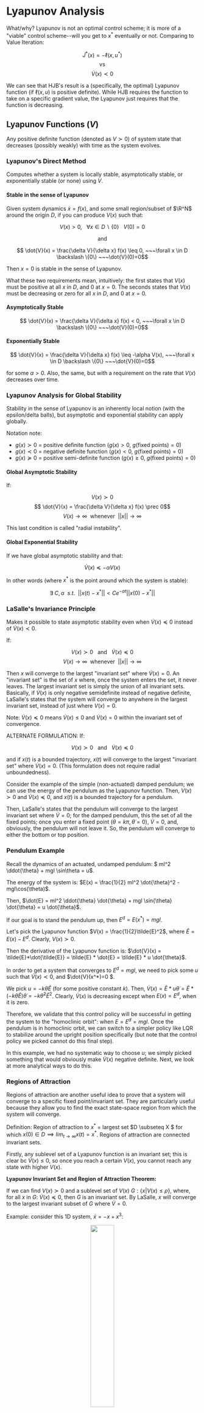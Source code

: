 # Lyapunov Analysis

What/why? Lyapunov is not an optimal control scheme; it is more of a "viable" control scheme--will you get to $x^*$ eventually or not. Comparing to Value Iteration:

$$ \dot{J}^*(x) = -\ell(x, u^*) $$
$$ \text{vs} $$
$$ \dot{V}(x) \prec 0 $$

We can see that HJB's result is a (specifically, the optimal) Lyapunov function (if $\ell(x, u)$ is positive definite). While HJB requires the function to take on a specific gradient value, the Lyapunov just requires that the function is decreasing.

## Lyapunov Functions ($V$)

Any positive definite function (denoted as $V \succ 0$) of system state that decreases (possibly weakly) with time as the system evolves.

### Lyapunov's Direct Method

Computes whether a system is locally stable, asymptotically stable, or exponentially stable (or none) using $V$.

#### Stable in the sense of Lyapunov

Given system dynamics $\dot{x} = f(x)$, and some small region/subset of $\R^N$ around the origin $D$, if you can produce $V(x)$ such that:

$$ V(x) > 0, ~~~\forall x \in D \backslash \{0\}~~~ V(0)=0 $$
<center>and</center>

$$ \dot{V}(x) = \frac{\delta V}{\delta x} f(x) \leq 0, ~~~\forall x \in D \backslash \{0\} ~~~\dot{V}(0)=0$$

Then $x=0$ is stable in the sense of Lyapunov.

What these two requirements mean, intuitively: the first states that $V(x)$ must be positive at all $x$ in $D$, and $0$ at $x=0$. The seconds states that $V(x)$ must be decreasing or zero for all $x$ in $D$, and $0$ at $x=0$. 

#### Asymptotically Stable

$$ \dot{V}(x) = \frac{\delta V}{\delta x} f(x) < 0, ~~~\forall x \in D \backslash \{0\} ~~~\dot{V}(0)=0$$


#### Exponentially Stable

$$ \dot{V}(x) = \frac{\delta V}{\delta x} f(x) \leq -\alpha V(x), ~~~\forall x \in D \backslash \{0\} ~~~\dot{V}(0)=0$$

for some $\alpha>0$. Also, the same, but with a requirement on the rate that $V(x)$ decreases over time.

### Lyapunov Analysis for Global Stability

Stability in the sense of Lyapunov is an inherently local notion (with the epsilon/delta balls), but asymptotic and exponential stability can apply globally.

Notation note: 
 - $g(x) \succ 0$ = positive definite function ($g(x) > 0$, $g(\text{fixed points}) = 0$)
 - $g(x) \prec 0$ = negative definite function ($g(x) < 0$, $g(\text{fixed points}) = 0$)
 - $g(x) \succeq 0$ = positive semi-definite function ($g(x) \geq 0$, $g(\text{fixed points}) = 0$)

#### Global Asymptotic Stability

If:

$$ V(x) \succ 0$$
$$ \dot{V}(x) = \frac{\delta V}{\delta x} f(x) \prec 0$$
$$ V(x) \rightarrow \infty ~~\text{whenever}~~ ||x|| \rightarrow \infty$$

This last condition is called "radial instability".


#### Global Exponential Stability   

If we have global asymptotic stability and that:

$$ \dot{V}(x) \preceq -\alpha V(x) $$

In other words (where $x^*$ is the point around which the system is stable): 

$$\exists ~C, \alpha ~~s.t.~~ ||x(t)-x^*|| < Ce^{-\alpha t} ||x(0)-x^*||$$


### LaSalle's Invariance Principle

Makes it possible to state asymptotic stability even when $\dot{V}(x) \preceq 0$ instead of $\dot{V}(x) \prec 0$.

If:

$$ V(x) \succ 0 ~~~\text{and}~~~ \dot{V}(x) \preceq 0$$
$$ V(x) \rightarrow \infty ~~\text{whenever}~~ ||x|| \rightarrow \infty$$

Then $x$ will converge to the largest "invariant set" where $\dot{V}(x) = 0$. An "invariant set" is the set of $x$ where, once the system enters the set, it never leaves. The largest invariant set is simply the union of all invariant sets. Basically, if $\dot{V}(x)$ is only negative semidefinite instead of negative definite, LaSalle's states that the system will converge to anywhere in the largest invariant set, instead of just where $V(x)=0$.

Note: $\dot{V}(x) \preceq 0$ means $\dot{V}(x) \leq 0$ and $\dot{V}(x) = 0$ within the invariant set of convergence.

ALTERNATE FORMULATION: If:

$$ V(x) \succ 0 ~~~\text{and}~~~ \dot{V}(x) \preceq 0$$

and if $x(t)$ is a bounded trajectory, $x(t)$ will converge to the largest "invariant set" where $\dot{V}(x) = 0$. (This formulation does not require radial unboundedness).

Consider the example of the simple (non-actuated) damped pendulum; we can use the energy of the pendulum as the Lyapunov function. Then, $V(x) \succ 0$ and $\dot{V}(x) \preceq 0$, and $x(t)$ is a bounded trajectory for a pendulum.

Then, LaSalle's states that the pendulum will converge to the largest invariant set where $\dot{V}=0$; for the damped pendulum, this the set of all the fixed points; once you enter a fixed point ($\theta = k \pi, \dot{\theta}=0$), $\dot{V}=0$, and, obviously, the pendulum will not leave it. So, the pendulum will converge to either the bottom or top position.


### Pendulum Example

Recall the dynamics of an actuated, undamped pendulum: $ ml^2 \ddot{\theta} + mgl \sin\theta = u$.

The energy of the system is: $E(x) = \frac{1}{2} ml^2 \dot{\theta}^2 - mgl\cos(\theta)$.

Then, $\dot{E} = ml^2 \ddot{\theta} \dot{\theta} + mgl \sin{\theta} \dot{\theta} = u \dot{\theta}$.

If our goal is to stand the pendulum up, then $E^d = E(x^*) = mgl$.

Let's pick the Lyapunov function $V(x) = \frac{1}{2}\tilde{E}^2$, where $\tilde{E} = E(x) - E^d$. Clearly, $V(x) \succ 0$.

Then the derivative of the Lyapunov function is: $\dot{V}(x) = \tilde{E}*\dot{\tilde{E}} = \tilde{E} * \dot{E} = \tilde{E} * u \dot{\theta}$.

In order to get a system that converges to $E^d = mgl$, we need to pick some $u$ such that $\dot{V}(x) \prec 0$, and $\dot{V}(x^*)=0 $.

We pick $u=-k\dot{\theta}\tilde{E}$ (for some positive constant $k$). Then, $\dot{V}(x)=\tilde{E}*u \dot{\theta} = \tilde{E}*(-k\dot{\theta}\tilde{E})\dot{\theta} = -k\dot{\theta}^2\tilde{E}^2$. Clearly, $\dot{V}(x)$ is decreasing except when $E(x) = E^d$, when it is zero.

Therefore, we validate that this control policy will be successful in getting the system to the "homoclinic orbit": when $E = E^d = mgl$. Once the pendulum is in homoclinic orbit, we can switch to a simpler policy like LQR to stabilize around the upright position specifically (but note that the control policy we picked cannot do this final step).

In this example, we had no systematic way to choose $u$; we simply picked something that would obviously make $\dot{V}(x)$ negative definite. Next, we look at more analytical ways to do this.


### Regions of Attraction

Regions of attraction are another useful idea to prove that a system will converge to a specific fixed point/invariant set. They are particularly useful because they allow you to find the exact state-space region from which the system will converge.

Definition: Region of attraction to $x^*$ = largest set $D \subseteq X $ for which $x(0) \in D \implies lim_{t \rightarrow \infty} x(t) = x^*$. Regions of attraction are connected invariant sets. 

Firstly, any sublevel set of a Lyapunov function is an invariant set; this is clear bc $\dot{V}(x) \leq 0$, so once you reach a certain $V(x)$, you cannot reach any state with higher $V(x)$.

**Lyapunov Invariant Set and Region of Attraction Theorem:**

If we can find $V(x) \succ 0$ and a sublevel set of $V(x)$ $G: \{x|V(x) \leq \rho\}$, where, for all $x$ in $G$: $\dot{V}(x) \preceq 0$, then $G$ is an invariant set. By LaSalle, $x$ will converge to the largest invariant subset of $G$ where $\dot{V} = 0$.

Example: consider this 1D system, $\dot{x} = -x + x^3$:

<center><img src="Media/1D_system.png" style="width:35%"/></center><br />

Consider the Lyapunov function $V(x) = \frac{1}{2}x^2$. Firstly, observe that we have sublevel sets $G$ at any $|x| < k$. Also, $\dot{V}(x) = -x^2 + x^4$, which is negative for $|x| < 1$. This satisfies the conditions for $|x| < 1$ being a region of attraction. This means, for any $-1 < x(0) < 1$, $x$ will converge to the origin, where $V(0) = 0$.


### Lyapunov Functions with Uncertainty

Imagine you want to prove stability of a system with an uncertain parameter $\alpha_{min} \leq \alpha \leq \alpha_{max}$: $\dot{x} = f_\alpha(x)$. Then we must find a Lyapunov function $V(x)$ where $\dot{V}(x) \leq 0$ for all possible $\alpha$.

Example: consider the same system above with uncertainty: $\dot{x} = -x + \alpha x^3, ~~~ \frac{3}{4} < \alpha < \frac{3}{2}$

<center><img src="Media/region_of_attraction_uncertainty.png" style="width:35%"/></center><br />

As can be seen, the various $\alpha$ change the dynamics slightly, with the blue region representing the smallest region of attraction.

To solve this region of attraction analytically: $\dot{V} = -x^2 +\alpha x^4$ which is negative for $x^2 > \alpha x^4$, or $|x| < \frac{1}{\sqrt{\alpha_{max}}}$.

With other types of uncertainty, the fixed point of the system could shift; the goal in these cases would still be to find the region of attraction, to guarantee that the system will at least reach the region (and it's hard to say anything about the exact point of convergence).

### Barrier Functions

For continuously-differential dynamical system, if you can find a function $B(x)$ where $\forall x, \dot{B}(x) \leq 0$, then the system will never reach states with $B(x(t)) >B(x(0))$. This is useful if we can ensure "failure" regions have higher $B$ values than $x(0)$. 

<br />
<br />

## Lyapunov as an Algorithm

The general idea is this:

Inputs: 
 - system dynamics.
 - parameterized family of polynomial/trigonometric functions for the Lyapunov function (technically, you pass in a vector of "nonlinear basis functions" and a vector of decision variables).

Output: Coefficients for the polynomial + certificate of stability $\forall x$.

Example poly/trig function family for the pendulum: $V = (a - bc_0 + cs_0\dot{\theta}_0 + ds_0^2 + ec_0^2 + f\dot{\theta}^2_0)$

You formulate an optimization problem to solve for the the coefficients of the nonlinear basis functions.

### Computing Lyapunov Functions using Linear Programming and Sampling

With system dynamics: $\dot{x} = f(x)$

We parameterize the Lyapunov function like so:

$$V(x) = \sum_{j=0}^J \alpha_j \phi_j(x) = \alpha^T \phi(x)$$

where each $\phi_j(x)$ is some nonlinear basis function (of which there are a total of $J$). We would typically manually select the basis functions based on prior knowledge about the dynamics of the system (i.e. a single pendulum might have $1$, $\theta$, $\cos \theta$, $\sin \theta$, $\cos^2 \theta$, $\theta^2$ as its basis functions).

We sample a bunch of states $x_i$. Make Lyapunov function; pick $\alpha$ to satisfy all of these constraints:

$$ \forall x_i ~~~~V(0) = 0, ~~~~V(x_i) > \epsilon x_i^Tx_i, ~~~~\dot{V}(0) = 0, ~~~~\dot{V}(x_i) = \frac{\delta V}{\delta x} \bigg|_{x=x_i} f(x_i)< -\epsilon x_i^Tx_i$$

Basically, we're adding constraints to the program that $V(0)$ and $\dot{V}(0)$ are $0$, $V(x)$ is positive definite and radially unbounded, and the derivative of $V(x)$ is negtive definite/strictly decreasing (to guarantee asymptotic stability).

Plugging in our parameterization of $V(x)$, we get linear constraints in terms of $\alpha$ (the nonlinear terms will be evaluated at each $x_i$ and will become constants):

$$ V(0) = 0, ~~~~\alpha^T \phi(x_i) > \epsilon x_i^Tx_i, ~~~~\dot{V}(0) = 0, ~~~~\alpha^T \frac{\delta \phi}{\delta x} f(x_i) < -\epsilon x_i^Tx_i$$

With just these linear constriant and no objective, an LP solder could return any feasible $\alpha$, so to ensure a more reasonable answer, we add the linear objective: $ min_\alpha | \dot{V}(x_i)+1|$ (try to make gradient of $V(x)$ 1).

This probably works (assuming enough samples $x_i$), but since we only validate the Lyapunov function constraints on finite # of samples $x_i$, no certificate of stability.


### Computing Lyapunov Functions for Linear Systems

If our system satisfies $\dot{x} = Ax$ (it's a linear system), we can solve a Lyapunov equation analytically and quite easily.

For linear systems, valid Lyapnuov functions only exist of the (quadratic) form:

$$V(x) = x^TPx,~~~ P = P^T \succ 0$$

$$\dot{V}(x)  = \frac{\delta V}{\delta x} f(x) = 2x^TPAx= x^TPAx + x^TA^TPx \prec 0$$

If we find a valid lyapunov function, we guarantee global exponential stability (exponential because $\dot{V}(x) = -\alpha V(x)$).

(Note that $V(x)$ does satisfy radial unboundedness bc $P \succ 0$. Also, note that $x^TPAx = x^TA^TPx$ because they are both scalars, and $(x^TPAx)^T = x^TA^TPx$.)

To satisfy the $\dot{V}(x)\prec 0$, we just need (since the $x^Tx \geq 0$):

$$PA+A^TP \prec 0$$

This can be formulated as an SDP with decision variable $P$ and constraints (note that you can easily express a negative semidefinite constraint as a PSD constraint by multiplying by $-1$ and flipping the inequality): 

$$ P \succeq 0, ~~~PA + A^TP \preceq 0 $$ 

**Sidenote**: for linear systems, it's obvious that SDP is a bit overkill; instead, if $A$ is stable (all its eigenvalues have negative real parts $\rightarrow$ system's response decays to zero at $t=\infty$), then we can just solve for $P \succeq 0$ for any $Q = Q^T \succ 0$: $ PA + A^T P = -Q$

This method of solving the Lyapunov function of a linear system can also be used to propose Lyapunov functions for nonlinear systems by performing a linearization, and often works for proving local stability (and can be supplemented with region of attraction analysis).


#### Example: Lyapunov analysis for linear system with uncertainty

Suppose you have a linear system $\dot{x} = Ax$ with $A$ unknown, but bounded. Then we define some $A_i$ that represent the vertices of the convex set bounding the set of possible $A$.

Then, the solve the SDP for $P$ (yielding the Lyapunov function for this uncertain system):

$$ P \succeq 0, ~~~\forall i, P A_i + A_i^T P \preceq 0$$

Note that in this case with multiple $A_i$, it's possible that $P$ is unsolvable even if all the $A_i$ are stable. This is simply because the quadratic form of $V(x)$ is not expressive enough.


### Computing Lyapunov Functions for Global Stability for Polynomial Systems using SOS

Now, we show how to solve Lyapunov functions for systems with polynomial dynamics.

We parameterize our Lyapunov function like so (where $\alpha \geq 0$): 

$$V_\alpha(x) = \alpha_0 + \alpha_1 x_1 + \alpha_2 x_2 + \alpha_3 x_1x_2 + \alpha_4 x_1^2 ...$$

Our first goal will be to re-express this as a Sum of Squares (SOS). This means, given $\phi(x)$, a vector of hand-selected nonlinear basis functions (i.e. $\begin{bmatrix}
1 \\
x \\
y \\
xy \\
x^2 \\
...
\end{bmatrix}$), finding some $P$ satisfying:

$$ V_\alpha(x) = \alpha_0 + \alpha_1 x_1 + \alpha_2 x_2 + \alpha_3 x_1x_2 + \alpha_4 x_1^2 ... = \phi^T(x) P \phi(x), ~~~P \succeq 0$$

$$ -\dot{V}_\alpha(x) = - \frac{\delta V_\alpha}{\delta x} f(x) = \phi^T(x) Q \phi(x)  ~~~Q \succeq 0$$

Note that $\phi(x)$ only needs to contain monomials up to $\frac{1}{2}$ the degree of the $V_\alpha(x)$.

If we can solve this optimization for both $\alpha$, $P$, and $Q$, then we have a valid Lyapunov equation. The key reason this works for polynomial dynamics is that, firstly, $V_\alpha(x)$ is still positive semidefinite; and, secondly, if $f(x)$ is polynomial, $\frac{\delta V_\alpha}{\delta x} f(x)$ is also a polynomial, so it's still possible to express this as a SOS, ensuring $\dot{V}_\alpha(x)$ is negative semidefinite.

The optimization itself should be solved using an SDP; $P \succeq 0$ and $Q \succeq 0$ are clearly PSD constraints, and the "SOS" equalities $\alpha_0 + \alpha_1 x_1 + \alpha_2 x_2 + ... = \phi^T(x) P \phi(x)$ are actually just linear equality constraints.

In practice, you can use an "SOS" optimization solver, which will take "SOS" constraints and automatically determine the appropriate basis functions $\phi(x)$, and solve $P$ and $Q$ behind the scenes (they are not actually needed for the final Lyapunov function $V(x)$). In this case, you would express the optimization like so:

$$ \text{find } \alpha: ~~~~~~~~~V_\alpha(x) \text{ is SOS},~~~V_\alpha(0) = 0, ~~~P \succeq 0$$
$$ ~~~~~~~~~~~-\dot{V}_\alpha(x) = - \frac{\delta V_\alpha}{\delta x} f(x) \text { is SOS} $$

A similar formulation works for not just polynomials, but $\sin$ and $\cos$ too. You just need to account for trigonometric identities with the linear constraints that match the polynomial terms to basis function terms.

Note however, that it's not always possible to solve for $V_\alpha(x)$ given polynomial dynamics, though these cases are rare and generally engineered.


<!-- The set of PSD matrices between (i.e. interpolated between) two PSD matrices is a convex set (all matrices remain PSD) $\rightarrow$ searching this space is a convex optimization. -->


#### Example: Searching for a Lyapunov function via SOS

Consider a system with nonlinear dynamics:

$$ \dot{x}_0 = -x_0 - 2x_1^2 ~~~~~~~~~~~~~$$
$$ \dot{x}_1 = -x_1 - x_0x_1 - 2x_1^3 $$

Let's parameterize the Lyapunov function:

$$V(x) = c_0 + c_1x_0 + c_2x_1 + c_3x_0^2 + c_4x_0x_1 + c_5x_1^2$$

Then we set the constraints of our optimization (where $c$ are the decision variables): 

$$ V(x) \text{ is SOS}, ~~~ -\dot{V}(x) \text{ is SOS} $$

We also add the constraint $V(0) = 0$, and $V([1,0])= 1$ to ensure all the $c$ remain a reasonable scale.

Then, we plug this optimization into our solver, we come out with correct values of $c$ for a valid Lyapunov function: $V(x) = x_0^2+ 2x_1^2$.



### S-Procedure: Region of Attraction Estimation for Polynomial Systems

The SOS optimization method above for solving a Lyapunov equation for global stability to a fixed point is often not possible--most systems are not globally stable. A more practical approach is to find the region of attraction to that fixed point (and we can evaluate if this is large enough for our purposes).

We can treat SOS optimization like an oracle--it takes questions of the form "is $p(x) \geq 0 ~\forall x$?" Then, to check a region of attraction's stability, we need to re-express $p(x)$ so that it is trivially $\geq 0$ outside of the region, and non-trivial inside the region.

If we define the region like so: $\{ x | g(x) \leq 0 \}$ where $g(x)$ are polynomials, then the goal is to solve this optimization for $\alpha$:

$$ p(x) + \lambda_\alpha^T(x)g(x) \text{ is SOS}, ~~~\lambda_\alpha(x) \text{ is SOS}$$

where $\lambda_\alpha(x)$ is parameterized by some polynomial of $x$: $\lambda_\alpha(x) = \alpha_0 + \alpha_1 x + \alpha_2 x ...$

The idea is that, inside the region, $g(x) \leq 0$ (and ideally is close to $0$), and $\lambda_\alpha(x)$ must be positive, so $p(x)$ is relatively unaffected (and at least wont be deemed $\geq 0$ when it's not). Outside the region, $g(x) > 0$, so p(x) gets a positive number added to it, trivializing the requirement that $p(x) \geq 0$.

We use this shorthand to demonstrate that certification by S-procedure: $g(x)
 \leq 0 \implies p(x) \geq 0$ (aka, if we're inside the region, then $p(x) \geq 0$).

If, instead, our region of attraction is defined as $\{x | g(x) = 0\}$, then we can simplify the optimization to this (searching for $\alpha$):

$$ p(x) + \lambda_\alpha^T(x)g(x) \text{ is SOS}$$

$\lambda_\alpha(x)$ contributes nothing inside the region of attraction ...??


### Applying SOS Region of Attraction Estimation to Lyapunov

To validate a Lyapunov function within a region of attraction:

Let's define the region of attraction using sublevel sets of our Lyapunov function: $V(x) \leq \rho$ (sublevel sets of the Lyapunov function are invariant sets). Then our Lyapunov function must satisfy $V(x) \succ 0$ and $\dot{V}(x) \prec 0 ~~~\forall x \in \{x | V(x) \leq \rho\}$.

Applying the same method as above, we need to solve for $\alpha$:

$$ -\dot{V}(x) = \lambda_\alpha(x)(V(x) - \rho) \text{ is SOS}, ~~~ \lambda_\alpha(x) \text{ is SOS} $$

This is limited; it requires a Lyapunov candidate a $\rho$ and simply produces a certificate. If we want to at least leave $\rho$ an unknown (i.e. to solve for the largest region of attraction), we cannot simply make $\rho$ a decision variable; this will introduce bilinearity between deision variables, breaking convexity of the optimization.



### Aside: Optimization

 - Linear Program (LP): linear cost ($c^Tx$), linear constraints ($Ax \leq b$).
 - Quadratic Program (QP): quadratic cost ($\frac{1}{2} x^TQx + c^Tx$), linear constraints ($Ax \leq b$).
 - 2nd Order Cone Program (SOCP): quadratic cost ($\frac{1}{2} x^TQx + c^Tx$), conical constraints (?)
 - Semi-deifinite Program (SDP): linear cost ($c^Tx$), linear constraints ($Ax \leq b$) + P.S.D matrix constraints (i.e. contraining a matrix to be PSD).
 - Sum of Squares (SOS): more of a "frontend" for SDP; allows you to pass in SOS constrants ("$p_\alpha(x)$ is SOS" where $p_\alpha(x)$ is a polynomial w/coefficients $\alpha$).
   - will automatically figure out the right nonlinear basis functions for $\phi^T(x) P \phi(x)$ and solve for $\alpha$ and $P$ using SDP.